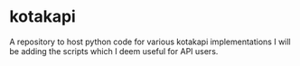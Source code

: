 # kotakapi
A repository to host python code for various kotakapi implementations 
I will be adding the scripts which I deem useful for API users.
